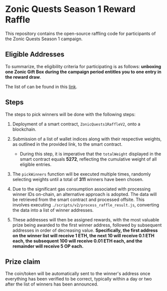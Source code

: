 # Zonic Quests Season 1 Reward Raffle

This repository contains the open-source raffling code for participants of the Zonic Quests Season 1 campaign.

## Eligible Addresses

To summarize, the eligibility criteria for participating is as follows: **unboxing one Zonic Gift Box during the campaign period entitles you to one entry in the reward draw**.

The list of can be found in this [link](https://ipfs.io/ipfs/bafkreib5iycw3cosvr552d24imnilugis34mznenrgqi7okdseadqa7nim).

## Steps

The steps to pick winners will be done with the following steps:

1) Deployment of a smart contract, `ZonicQuests1RaffleV2`, onto a blockchain.

2) Submission of a list of wallet indices along with their respective weights, as outlined in the provided link, to the smart contract.

   * During this step, it is imperative that the `totalWeight` displayed in the smart contract equals **5272**, reflecting the cumulative weight of all eligible entries.

3) The `pickWinners` function will be executed multiple times, randomly selecting weights until a total of **311** winners have been chosen.

4) Due to the significant gas consumption associated with processing winner IDs on-chain, an alternative approach is adopted. The data will be retrieved from the smart contract and processed offsite. This involves executing `./scripts/v2/process_raffle_result.js`, converting the data into a list of winner addresses.

5) These addresses will then be assigned rewards, with the most valuable prize being awarded to the first winner address, followed by subsequent addresses in order of decreasing value. **Specifically, the first address on the winner list will receive 1 ETH, the next 10 will receive 0.1 ETH each, the subsequent 100 will receive 0.01 ETH each, and the remainder will receive 5 OP each.**

## Prize claim

The coin/token will be automatically sent to the winner's address once everything has been verified to be correct, typically within a day or two after the list of winners has been announced.
